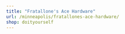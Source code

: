 ```yaml
---
title: "Fratallone's Ace Hardware"
url: /minneapolis/fratallones-ace-hardware/
shop: doityourself
---
```

